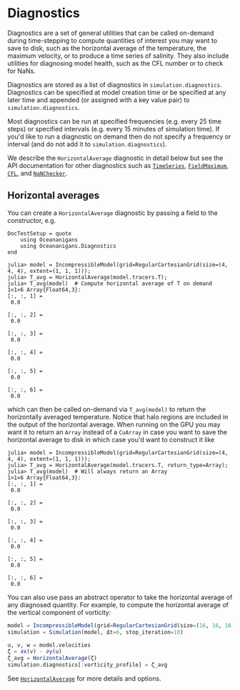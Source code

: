 # Diagnostics

Diagnostics are a set of general utilities that can be called on-demand during time-stepping to compute quantities of
interest you may want to save to disk, such as the horizontal average of the temperature, the maximum velocity, or to
produce a time series of salinity. They also include utilities for diagnosing model health, such as the CFL number or
to check for NaNs.

Diagnostics are stored as a list of diagnostics in `simulation.diagnostics`. Diagnostics can be specified at model creation
time or be specified at any later time and appended (or assigned with a key value pair) to `simulation.diagnostics`.

Most diagnostics can be run at specified frequencies (e.g. every 25 time steps) or specified intervals (e.g. every
15 minutes of simulation time). If you'd like to run a diagnostic on demand then do not specify a frequency or interval
(and do not add it to `simulation.diagnostics`).

We describe the `HorizontalAverage` diagnostic in detail below but see the API documentation for other diagnostics such
as [`TimeSeries`](@ref), [`FieldMaximum`](@ref), [`CFL`](@ref), and [`NaNChecker`](@ref).

## Horizontal averages

You can create a `HorizontalAverage` diagnostic by passing a field to the constructor, e.g.

```@meta
DocTestSetup = quote
    using Oceananigans
    using Oceananigans.Diagnostics
end
```

```jldoctest
julia> model = IncompressibleModel(grid=RegularCartesianGrid(size=(4, 4, 4), extent=(1, 1, 1)));
julia> T_avg = HorizontalAverage(model.tracers.T);
julia> T_avg(model)  # Compute horizontal average of T on demand
1×1×6 Array{Float64,3}:
[:, :, 1] =
 0.0

[:, :, 2] =
 0.0

[:, :, 3] =
 0.0

[:, :, 4] =
 0.0

[:, :, 5] =
 0.0

[:, :, 6] =
 0.0

```

which can then be called on-demand via `T_avg(model)` to return the horizontally averaged temperature. Notice that
halo regions are included in the output of the horizontal average. When running on the GPU you may want it to return
an `Array` instead of a `CuArray` in case you want to save the horizontal average to disk in which case you'd want to
construct it like

```jldoctest
julia> model = IncompressibleModel(grid=RegularCartesianGrid(size=(4, 4, 4), extent=(1, 1, 1)));
julia> T_avg = HorizontalAverage(model.tracers.T, return_type=Array);
julia> T_avg(model)  # Will always return an Array
1×1×6 Array{Float64,3}:
[:, :, 1] =
 0.0

[:, :, 2] =
 0.0

[:, :, 3] =
 0.0

[:, :, 4] =
 0.0

[:, :, 5] =
 0.0

[:, :, 6] =
 0.0
```

You can also use pass an abstract operator to take the horizontal average of any diagnosed quantity. For example, to
compute the horizontal average of the vertical component of vorticity:

```julia
model = IncompressibleModel(grid=RegularCartesianGrid(size=(16, 16, 16), extent=(1, 1, 1)))
simulation = Simulation(model, Δt=6, stop_iteration=10)

u, v, w = model.velocities
ζ = ∂x(v) - ∂y(u)
ζ_avg = HorizontalAverage(ζ)
simulation.diagnostics[:vorticity_profile] = ζ_avg
```

See [`HorizontalAverage`](@ref) for more details and options.
